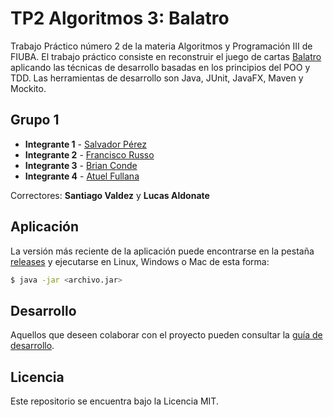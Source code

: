# TP2 Algoritmos 3: Balatro

Trabajo Práctico número 2 de la materia Algoritmos y Programación III de FIUBA.
El trabajo práctico consiste en reconstruir el juego de cartas [Balatro]() aplicando
las técnicas de desarrollo basadas en los principios del POO y TDD. Las herramientas de
desarrollo son Java, JUnit, JavaFX, Maven y Mockito.

## Grupo 1

* **Integrante 1** - [Salvador Pérez](https://github.com/salvaPerezMendoza)
* **Integrante 2** - [Francisco Russo](https://github.com/Zokalyx)
* **Integrante 3** - [Brian Conde](https://github.com/0OoBRIANoO0)
* **Integrante 4** - [Atuel Fullana](https://github.com/AtuelFullana)

Correctores: **Santiago Valdez** y **Lucas Aldonate**

## Aplicación
 
La versión más reciente de la aplicación puede encontrarse en la pestaña [releases](https://github.com/Zokalyx/Balatro/releases/latest) y ejecutarse en Linux, Windows o Mac de esta forma:

```bash
$ java -jar <archivo.jar>
```

## Desarrollo

Aquellos que deseen colaborar con el proyecto pueden consultar la [guía de desarrollo](./docs/Desarrollo.md).

## Licencia

Este repositorio se encuentra bajo la Licencia MIT.
